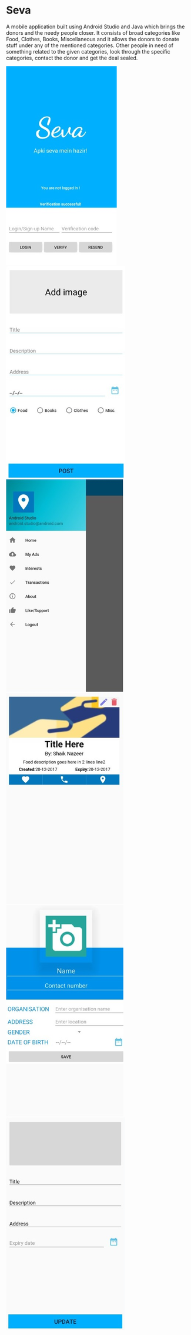 # Seva
A mobile application built using Android Studio and Java which brings the donors and the needy people closer. It consists of broad categories 
like Food, Clothes, Books, Miscellaneous and it allows the donors to donate stuff under any of the mentioned categories. Other people in need 
of something related to the given categories, look through the specific categories, contact the donor and get the deal sealed. 

![](/1.jpg)
![](/2.jpg)
![](/3.jpg)
![](/4.jpg)
![](/5.jpg)
![](/6.jpg)
